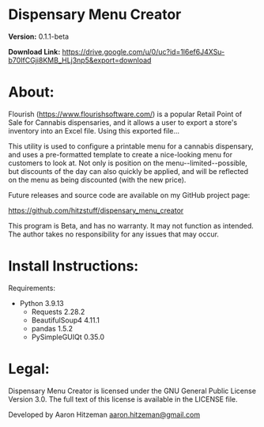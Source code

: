 # Dispensary Menu Creator
**Version:** 0.1.1-beta

**Download Link:** https://drive.google.com/u/0/uc?id=1l6ef6J4XSu-b70IfCGji8KMB_HLj3np5&export=download

# About:
Flourish (https://www.flourishsoftware.com/) is a popular Retail Point of Sale for Cannabis dispensaries, and it allows a user to export a store's inventory into an Excel file.  Using this exported file...

This utility is used to configure a printable menu for a cannabis dispensary, and uses a pre-formatted template to create a nice-looking menu for customers to look at.  Not only is position on the menu--limited--possible, but discounts of the day can also quickly be applied, and will be reflected on the menu as being discounted (with the new price).

Future releases and source code are available on my GitHub project page:

https://github.com/hitzstuff/dispensary_menu_creator

This program is Beta, and has no warranty.  It may not function as intended.
The author takes no responsibility for any issues that may occur.

# Install Instructions:
Requirements:

- Python 3.9.13
  * Requests 2.28.2
  * BeautifulSoup4 4.11.1
  * pandas 1.5.2
  * PySimpleGUIQt 0.35.0

# Legal:
Dispensary Menu Creator is licensed under the GNU General Public License Version 3.0. The full text of this license is available in the LICENSE file.

Developed by Aaron Hitzeman <aaron.hitzeman@gmail.com>
